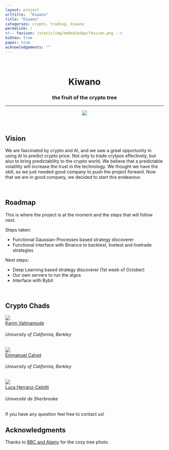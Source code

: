 ```yaml
---
layout: project
urltitle:  "Kiwano"
title: "Kiwano"
categories: crypto, trading, kiwano
permalink: /
<!-- favicon: /static/img/embodiedqa/favicon.png -->
bibtex: true
paper: true
acknowledgements: ""
---
```


<br>
<div class="row">
  <div class="col-xs-12">
    <center><h1>Kiwano</h1></center>
    <center><h3>the fruit of the crypto tree</h3></center>
  </div>
</div>

<hr>

<div class="row"> 
  <div class="col-md-12">
   <center>
    <img src="{{ "/static/img/banner/epicslice.jpg" | prepend:site.baseurl }}"> 
    </center>
    <p> </p> 
  </div> 
</div>



<br>
<div class="row" id="vision">
  <div class="col-xs-12">
    <h2>Vision</h2>
  </div>
</div>
<div class="row">
  <div class="col-xs-12">
<p>

<p>
We are fascinated by crypto and AI, and we saw a great opportunity in using AI to predict crypto price. 
Not only to trade crytpos effectively, but also to bring predictability to the crypto world. We believe that
a predictable volatility will increase the trust in the technology. 
We thought we have the skill, so we just needed good company to push the project forward. 
Now that we are in good company, we decided to start this endeavour.


<p>

</p>

<br>


<div class="row" id="roadmap">
  <div class="col-xs-12">
    <h2>Roadmap</h2>
  </div>
</div>
<div class="row">
<div class="col-xs-12">
<p>
This is where the project is at the moment and the steps that will follow next.
</p>

Steps taken:

<p>  
<div class="row">
  <div class="col-xs-12">
    <ul>
      <li>Functional Gaussian-Processes based strategy discoverer </li> 
      <li>Functional interface with Binance to backtest, livetest and livetrade strategies</li> 
    </ul>
  </div>
</div>
</p>


Next steps:

<p>  
<div class="row">
  <div class="col-xs-12">
    <ul>
      <li>Deep Learning based strategy discoverer (1st week of October) </li>
      <li>Our own servers to run the algos</li>
      <li>Interface with Bybit</li>
    </ul>
  </div>
</div>
</p>

  


  </div>

</div><br>




<div class="row" id="us">
  <div class="col-xs-12">
    <h2>Crypto Chads</h2>
  </div>
</div>


<div class="row">
  
  

  <div class="row">


  <div class="col-xs-3">
    <a href="https://n3as.berkeley.edu/p/fellow/ermal-rrapaj/">
      <img class="people-pic" src="{{ "/static/img/people/ermalrrapaj.jpg" | prepend:site.baseurl }}">
    </a>
    <div class="people-name">
      <a href="https://n3as.berkeley.edu/p/fellow/ermal-rrapaj/">Karim Valimamode</a>
      <h6>University of California, Berkley</h6>
    </div>
  </div>


  <div class="col-xs-3">
    <a href="https://n3as.berkeley.edu/p/fellow/ermal-rrapaj/">
      <img class="people-pic" src="{{ "/static/img/people/ermalrrapaj.jpg" | prepend:site.baseurl }}">
    </a>
    <div class="people-name">
      <a href="https://n3as.berkeley.edu/p/fellow/ermal-rrapaj/">Emmanuel Calvet</a>
      <h6>University of California, Berkley</h6>
    </div>
  </div>


  <div class="col-xs-3">
    <a href="https://lucehe.github.io/">
      <img class="people-pic" src="{{ "/static/img/people/lucaherrtti.jpg" | prepend:site.baseurl }}">
    </a>
    <div class="people-name">
      <a href="https://lucehe.github.io/">Luca Herranz-Celotti</a>
      <h6>Université de Sherbrooke</h6>
    </div>
  </div>
  

  </div>

  
<p>
  If you have any question feel free to contact us!
</p>
  
  
<div class="row" id="acknowledgements">
  <div class="col-xs-12">
    <h2>Acknowledgments</h2>
  </div>
</div>
<a name="/acknowledgements"></a>
<div class="row">
  <div class="col-xs-12">
    <p>
      Thanks to <span style="color:#3a92d6;font-weight:400;"> <a href="https://www.bbc.com/future/article/20220601-are-city-forests-disappearing">BBC and Alamy</a></span>
       for the cozy tree photo.
    </p>
  </div>
</div>




<br><br><br><br><br><br><br>



